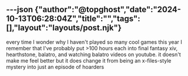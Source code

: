 ---json
{"author":"@topghost","date":"2024-10-13T06:28:04Z","title":"","tags":[],"layout":"layouts/post.njk"}
---
every time I wonder why I haven&#x27;t played so many cool games this year I remember that I&#x27;ve probably put &#x3E;100 hours each into final fantasy xiv, hearthstone, balatro, and watching balatro videos on youtube. it doesn&#x27;t make me feel better but it does change it from being an x-files-style mystery into just an episode of hoarders
